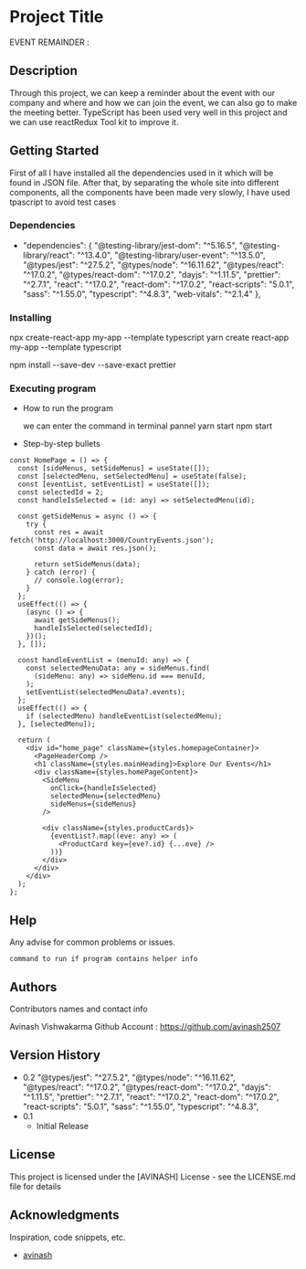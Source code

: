 # Project Title

EVENT REMAINDER :

## Description

Through this project, we can keep a reminder about the event with our company and where and how we can join the event, we can also go to make the meeting better. TypeScript has been used very well in this project and we can use reactRedux Tool kit to improve it.

## Getting Started

First of all I have installed all the dependencies used in it which will be found in JSON file. After that, by separating the whole site into different components, all the components have been made very slowly, I have used tpascript to avoid test cases

### Dependencies

- "dependencies": {
  "@testing-library/jest-dom": "^5.16.5",
  "@testing-library/react": "^13.4.0",
  "@testing-library/user-event": "^13.5.0",
  "@types/jest": "^27.5.2",
  "@types/node": "^16.11.62",
  "@types/react": "^17.0.2",
  "@types/react-dom": "^17.0.2",
  "dayjs": "^1.11.5",
  "prettier": "^2.7.1",
  "react": "^17.0.2",
  "react-dom": "^17.0.2",
  "react-scripts": "5.0.1",
  "sass": "^1.55.0",
  "typescript": "^4.8.3",
  "web-vitals": "^2.1.4"
  },

### Installing

npx create-react-app my-app --template typescript
yarn create react-app my-app --template typescript

npm install --save-dev --save-exact prettier

<!-- For better formatting of our code, we have also installed Prettier, so that we can show the code pretty easily. -->

### Executing program

- How to run the program
  <!-- yarn start after installing all dependencies  -->

  we can enter the command in terminal pannel
  yarn start
  npm start

- Step-by-step bullets

```
const HomePage = () => {
  const [sideMenus, setSideMenus] = useState([]);
  const [selectedMenu, setSelectedMenu] = useState(false);
  const [eventList, setEventList] = useState([]);
  const selectedId = 2;
  const handleIsSelected = (id: any) => setSelectedMenu(id);

  const getSideMenus = async () => {
    try {
      const res = await fetch('http://localhost:3000/CountryEvents.json');
      const data = await res.json();

      return setSideMenus(data);
    } catch (error) {
      // console.log(error);
    }
  };
  useEffect(() => {
    (async () => {
      await getSideMenus();
      handleIsSelected(selectedId);
    })();
  }, []);

  const handleEventList = (menuId: any) => {
    const selectedMenuData: any = sideMenus.find(
      (sideMenu: any) => sideMenu.id === menuId,
    );
    setEventList(selectedMenuData?.events);
  };
  useEffect(() => {
    if (selectedMenu) handleEventList(selectedMenu);
  }, [selectedMenu]);

  return (
    <div id="home_page" className={styles.homepageContainer}>
      <PageHeaderComp />
      <h1 className={styles.mainHeading}>Explore Our Events</h1>
      <div className={styles.homePageContent}>
        <SideMenu
          onClick={handleIsSelected}
          selectedMenu={selectedMenu}
          sideMenus={sideMenus}
        />

        <div className={styles.productCards}>
          {eventList?.map((eve: any) => (
            <ProductCard key={eve?.id} {...eve} />
          ))}
        </div>
      </div>
    </div>
  );
};
```

## Help

Any advise for common problems or issues.

```
command to run if program contains helper info
```

## Authors

Contributors names and contact info

Avinash Vishwakarma
Github Account : https://github.com/avinash2507

## Version History

- 0.2
  "@types/jest": "^27.5.2",
  "@types/node": "^16.11.62",
  "@types/react": "^17.0.2",
  "@types/react-dom": "^17.0.2",
  "dayjs": "^1.11.5",
  "prettier": "^2.7.1",
  "react": "^17.0.2",
  "react-dom": "^17.0.2",
  "react-scripts": "5.0.1",
  "sass": "^1.55.0",
  "typescript": "^4.8.3",
- 0.1
  - Initial Release

## License

This project is licensed under the [AVINASH] License - see the LICENSE.md file for details

## Acknowledgments

Inspiration, code snippets, etc.

- [avinash](https://gist.github.com/avinash2507)
